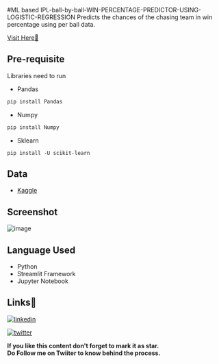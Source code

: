 #ML based IPL-ball-by-ball-WIN-PERCENTAGE-PREDICTOR-USING-LOGISTIC-REGRESSION
Predicts the chances of the chasing team in win percentage using per ball data.<br>
 
 [Visit Here🚀](https://ipl-win-percentage-predictor.herokuapp.com/)

## Pre-requisite

Libraries need to run
- Pandas
``` python
pip install Pandas
```
- Numpy
``` python
pip install Numpy
```
- Sklearn
``` pyhton
pip install -U scikit-learn
```
## Data
- [Kaggle](https://www.kaggle.com/datasets/ramjidoolla/ipl-data-set)

## Screenshot
![image](https://user-images.githubusercontent.com/86512815/183339260-d08c1954-cb8f-4152-816a-59647cbcac50.png)



## Language Used
- Python
- Streamlit Framework
- Jupyter Notebook

## Links🔗

[![linkedin](https://img.shields.io/badge/linkedin-0A66C2?style=for-the-badge&logo=linkedin&logoColor=white)](https://www.linkedin.com/in/shashaank-kumar/)

[![twitter](https://img.shields.io/badge/twitter-1DA1F2?style=for-the-badge&logo=twitter&logoColor=white)](https://twitter.com/sahil647601)

**If you like this content don't forget to mark it as star. \
Do Follow me on Twiiter to know behind the process.**
